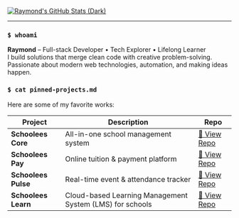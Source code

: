 [![Raymond's GitHub Stats (Dark)](https://github-readme-stats.vercel.app/api?username=rpbaguio&show_icons=true&count_private=true&theme=dark#gh-dark-mode-only)](https://github.com/rpbaguio/github-readme-stats#gh-dark-mode-only)

---

### `$ whoami`
**Raymond** – Full-stack Developer • Tech Explorer • Lifelong Learner  
I build solutions that merge clean code with creative problem-solving.  
Passionate about modern web technologies, automation, and making ideas happen.

<!--
### `$ ls -l`
- 📎 [LinkedIn](https://www.linkedin.com/in/rpbaguio)  
- 📸 [Instagram](https://instagram.com/rpbaguio)  
- 📂 [Portfolio Website](#) _(Coming Soon)_
--->

### `$ cat pinned-projects.md`
Here are some of my favorite works:  

| Project | Description | Repo |
|---------|-------------|------|
| **Schoolees Core** | All-in-one school management system | [🔗 View Repo](#) |
| **Schoolees Pay** | Online tuition & payment platform | [🔗 View Repo](#) |
| **Schoolees Pulse** | Real-time event & attendance tracker | [🔗 View Repo](#) |
| **Schoolees Learn** | Cloud-based Learning Management System (LMS) for schools | [🔗 View Repo](#) |

<!--
Optional: GitHub Metrics
![Metrics](https://metrics.lecoq.io/rpbaguio?template=classic&base.repositories=0&base.metadata=0&stars=1&achievements=1&languages=1&languages.limit=8&languages.colors=github&languages.threshold=0%25&stars.limit=4&achievements.threshold=C&achievements.secrets=true&achievements.limit=0&config.timezone=Asia%2FManila)
-->

<!--
Optional: Top Languages
[![Top Langs](https://github-readme-stats.vercel.app/api/top-langs/?username=rpbaguio&layout=compact)](https://github.com/rpbaguio/github-readme-stats)
-->

<!--
**rpbaguio/rpbaguio** is a ✨ _special_ ✨ repository because its `README.md` appears on your GitHub profile.
-->
